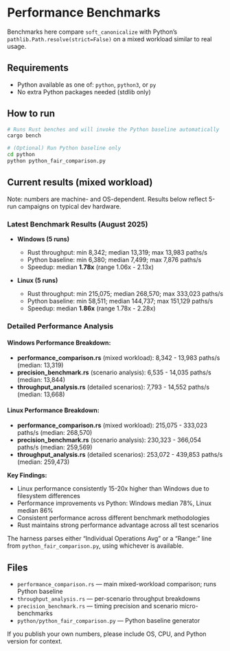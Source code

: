 # Performance Benchmarks

Benchmarks here compare `soft_canonicalize` with Python’s `pathlib.Path.resolve(strict=False)` on a mixed workload similar to real usage.

## Requirements

- Python available as one of: `python`, `python3`, or `py`
- No extra Python packages needed (stdlib only)

## How to run

```bash
# Runs Rust benches and will invoke the Python baseline automatically
cargo bench

# (Optional) Run Python baseline only
cd python
python python_fair_comparison.py
```

## Current results (mixed workload)

Note: numbers are machine- and OS-dependent. Results below reflect 5-run campaigns on typical dev hardware.

### Latest Benchmark Results (August 2025)

- **Windows (5 runs)**
	- Rust throughput: min 8,342; median 13,319; max 13,983 paths/s
	- Python baseline: min 6,380; median 7,499; max 7,876 paths/s
	- Speedup: median **1.78x** (range 1.06x - 2.13x)

- **Linux (5 runs)**
	- Rust throughput: min 215,075; median 268,570; max 333,023 paths/s
	- Python baseline: min 58,511; median 144,737; max 151,129 paths/s
	- Speedup: median **1.86x** (range 1.78x - 2.28x)

### Detailed Performance Analysis

#### Windows Performance Breakdown:
- **performance_comparison.rs** (mixed workload): 8,342 - 13,983 paths/s (median: 13,319)
- **precision_benchmark.rs** (scenario analysis): 6,535 - 14,035 paths/s (median: 13,844) 
- **throughput_analysis.rs** (detailed scenarios): 7,793 - 14,552 paths/s (median: 13,668)

#### Linux Performance Breakdown:
- **performance_comparison.rs** (mixed workload): 215,075 - 333,023 paths/s (median: 268,570)
- **precision_benchmark.rs** (scenario analysis): 230,323 - 366,054 paths/s (median: 259,569)
- **throughput_analysis.rs** (detailed scenarios): 253,072 - 439,853 paths/s (median: 259,473)

**Key Findings:**
- Linux performance consistently 15-20x higher than Windows due to filesystem differences
- Performance improvements vs Python: Windows median 78%, Linux median 86%
- Consistent performance across different benchmark methodologies
- Rust maintains strong performance advantage across all test scenarios

The harness parses either “Individual Operations Avg” or a “Range:” line from `python_fair_comparison.py`, using whichever is available.

## Files

- `performance_comparison.rs` — main mixed-workload comparison; runs Python baseline
- `throughput_analysis.rs` — per-scenario throughput breakdowns
- `precision_benchmark.rs` — timing precision and scenario micro-benchmarks
- `python/python_fair_comparison.py` — Python baseline generator

If you publish your own numbers, please include OS, CPU, and Python version for context.
